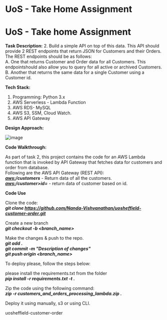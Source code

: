 # UoS - Take Home Assignment

# UoS - Take home Assignment

**Task Description:**
2. Build a simple API on top of this data. This API should provide 2 REST endpoints that return JSON for Customers and their Orders. The REST endpoints should be as follows:<br>
  A. One that returns Customer and Order data for all Customers. This endpointshould also allow you to query for all active or archived Customers.
  B.  Another that returns the same data for a single Customer using a Customer id.

**Tech Stack:**

1. Programming: Python 3.x<br>
2. AWS Serverless - Lambda Function<br>
3. AWS RDS- MySQL<br>
4. AWS S3, SSM, Cloud Watch.<br>
5. AWS API Gateway


**Design Approach:**

![image](https://github.com/Nanda-Vishvanathan/uosheffield-customer-order/assets/59757238/c627af23-4958-4fa3-a3b5-2266cf5eef6c)



**Code Walkthrough:**

As part of task 2, this project contains the code for an AWS Lambda function that is invoked by API Gateway that fetches data for customers and order from database. <br>
Following are the AWS API Gateway (REST API):<br>
***<aws:>/customers*** - Return data of all the customers. <br>
***<aws:>/customer>id=<int>*** - return data of customer based on id.<br>


**Code Use**

Clone the code:<br>
***git clone https://github.com/Nanda-Vishvanathan/uosheffield-customer-order.git<br>***

Create a new branch<br>
***git checkout -b <branch_name><br>***

Make the changes & push to the repo.<br>
***git add .<br>***
***git commit -m "Description of changes"<br>***
***git push origin <branch_name><br>***

To deploy please, follow the steps below:

please install the requirements.txt from the folder<br>
***pip install -r requirements.txt -t .<br>***

Zip the code using the following command:<br>
***zip -r customers_and_orders_processing_lambda.zip .<br>***

Deploy it using manually, s3 or using CLI.

uosheffield-customer-order
